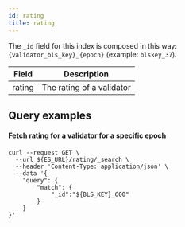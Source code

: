 ```yaml
---
id: rating
title: rating
---
```


The `_id` field for this index is composed in this way: `{validator_bls_key}_{epoch}` (example: `blskey_37`).


| Field     | Description                                                     |
|-----------|-----------------------------------------------------------------|
| rating    | The rating of a validator                                       |


## Query examples

#### Fetch rating for a validator for a specific epoch

```
curl --request GET \
  --url ${ES_URL}/rating/_search \
  --header 'Content-Type: application/json' \
  --data '{
	"query": {
		"match": {
			"_id":"${BLS_KEY}_600"
		}
	}
}'
```